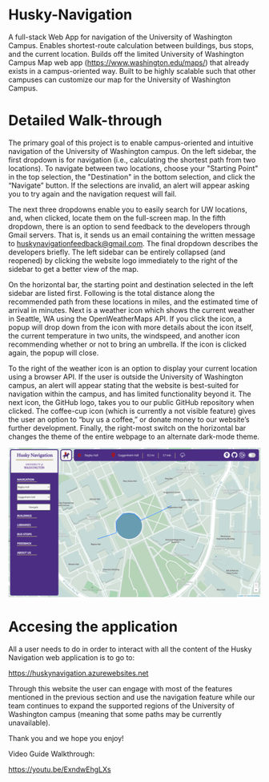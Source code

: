 # Husky-Navigation
A full-stack Web App for navigation of the University of Washington Campus. Enables shortest-route calculation between buildings, bus stops, and the current location. Builds off the limited University of Washington Campus Map web app (https://www.washington.edu/maps/) that already exists in a campus-oriented way. Built to be highly scalable such that other campuses can customize our map for the University of Washington Campus.

# Detailed Walk-through

The primary goal of this project is to enable campus-oriented and intuitive navigation of the University of Washington campus. On the left sidebar, the first dropdown is for navigation (i.e., calculating the shortest path from two locations). To navigate between two locations, choose your "Starting Point" in the top selection, the "Destination" in the bottom selection, and click the “Navigate” button. If the selections are invalid, an alert will appear asking you to try again and the navigation request will fail. 

The next three dropdowns enable you to easily search for UW locations, and, when clicked, locate them on the full-screen map. In the fifth dropdown, there is an option to send feedback to the developers through Gmail servers. That is, it sends us an email containing the written message to huskynavigationfeedback@gmail.com. The final dropdown describes the developers briefly. The left sidebar can be entirely collapsed (and reopened) by clicking the website logo immediately to the right of the sidebar to get a better view of the map.

On the horizontal bar, the starting point and destination selected in the left sidebar are listed first. Following is the total distance along the recommended path from these locations in miles, and the estimated time of arrival in minutes. Next is a weather icon which shows the current weather in Seattle, WA using the OpenWeatherMaps API. If you click the icon, a popup will drop down from the icon with more details about the icon itself, the current temperature in two units, the windspeed, and another icon recommending whether or not to bring an umbrella. If the icon is clicked again, the popup will close. 

To the right of the weather icon is an option to display your current location using a browser API. If the user is outside the University of Washington campus, an alert will appear stating that the website is best-suited for navigation within the campus, and has limited functionality beyond it. The next icon, the GitHub logo, takes you to our public GitHub repository when clicked. The coffee-cup icon (which is currently a not visible feature) gives the user an option to “buy us a coffee,” or donate money to our website’s further development. Finally, the right-most switch on the horizontal bar changes the theme of the entire webpage to an alternate dark-mode theme.

![Demo Image](Project/DemonstrationImage.PNG)

# Accesing the application

All a user needs to do in order to interact with all the content of the Husky Navigation web application is to go to:

https://huskynavigation.azurewebsites.net

Through this website the user can engage with most of the features mentioned in the previous section and use the navigation feature while our team continues to expand the supported regions of the University of Washington campus (meaning that some paths may be currently unavailable).

Thank you and we hope you enjoy!

Video Guide Walkthrough:

https://youtu.be/ExndwEhgLXs
